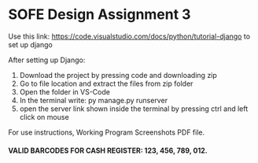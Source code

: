# SOFE Design Assignment 3

Use this link: https://code.visualstudio.com/docs/python/tutorial-django to set up django

After setting up Django: 
1) Download the project by pressing code and downloading zip
2) Go to file location and extract the files from zip folder
3) Open the folder in VS-Code
4) In the terminal write: py manage.py runserver
5) open the server link shown inside the terminal by pressing ctrl and left click on mouse

For use instructions, Working Program Screenshots PDF file.

#### VALID BARCODES FOR CASH REGISTER: 123, 456, 789, 012.
